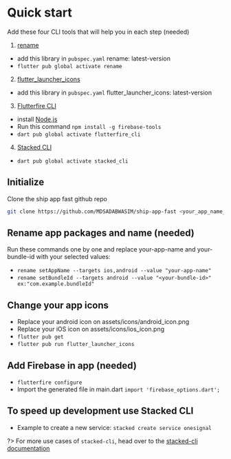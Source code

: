 # Quick start

Add these four CLI tools that will help you in each step (needed)

1. [rename](https://pub.dev/packages/rename)
- add this library in `pubspec.yaml` rename: latest-version
- ```flutter pub global activate rename```

2. [flutter_launcher_icons](https://pub.dev/packages/flutter_launcher_icons)
- add this library in `pubspec.yaml` flutter_launcher_icons: latest-version

3. [Flutterfire CLI](https://firebase.flutter.dev/docs/cli/)
- install [Node.js](https://nodejs.org/en/download)
- Run this command `npm install -g firebase-tools`
- ```dart pub global activate flutterfire_cli```

4. [Stacked CLI](https://stacked.filledstacks.com/docs/tooling/stacked-cli/)
- ```dart pub global activate stacked_cli```

## Initialize

Clone the ship app fast github repo

```bash
git clone https://github.com/MDSADABWASIM/ship-app-fast <your_app_name_here>
```

## Rename app packages and name (needed)

Run these commands one by one and replace your-app-name and your-bundle-id with your selected values: 
- ```rename setAppName --targets ios,android --value "your-app-name"```
- ```rename setBundleId --targets android --value "<your-bundle-id>" ex:"com.example.bundleId"```


## Change your app icons

- Replace your android icon on assets/icons/android_icon.png
- Replace your iOS icon on assets/icons/ios_icon.png
- `flutter pub get`
- `flutter pub run flutter_launcher_icons`

## Add Firebase in app (needed)
- ```flutterfire configure```
-   Import the generated file in main.dart  ```import 'firebase_options.dart';```

## To speed up development use Stacked CLI
-   Example to create a new service: ```stacked create service onesignal```

?> For more use cases of `stacked-cli`, head over to the [stacked-cli documentation](https://stacked.filledstacks.com/docs/getting-started/overview)

